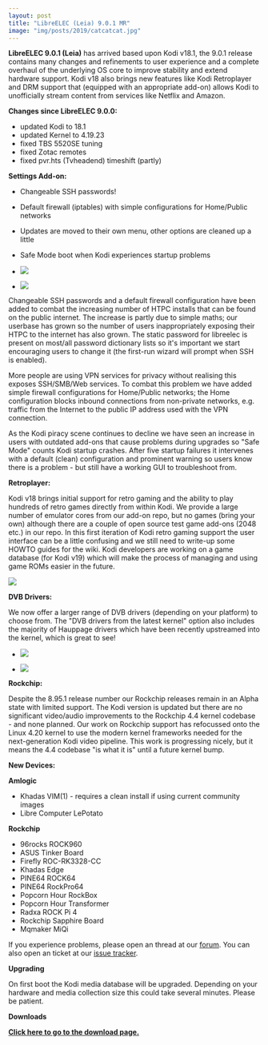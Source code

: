 ```yaml
---
layout: post
title: "LibreELEC (Leia) 9.0.1 MR"
image: "img/posts/2019/catcatcat.jpg"
---
```


**LibreELEC 9.0.1 (Leia)** has arrived based upon Kodi v18.1, the 9.0.1 release contains many changes and refinements to user experience and a complete overhaul of the underlying OS core to improve stability and extend hardware support. Kodi v18 also brings new features like Kodi Retroplayer and DRM support that (equipped with an appropriate add-on) allows Kodi to unofficially stream content from services like Netflix and Amazon.

**Changes since LibreELEC 9.0.0:**

- updated Kodi to 18.1
- updated Kernel to 4.19.23
- fixed TBS 5520SE tuning
- fixed Zotac remotes
- fixed pvr.hts (Tvheadend) timeshift (partly)

**Settings Add-on:**

- Changeable SSH passwords!
- Default firewall (iptables) with simple configurations for Home/Public networks
- Updates are moved to their own menu, other options are cleaned up a little
- Safe Mode boot when Kodi experiences startup problems

- ![]({{site.baseurl}}/img/posts/2019/info2-800x600.jpg)
    
- ![]({{site.baseurl}}/img/posts/2019/safemode-800x600.jpg)
    

Changeable SSH passwords and a default firewall configuration have been added to combat the increasing number of HTPC installs that can be found on the public internet. The increase is partly due to simple maths; our userbase has grown so the number of users inappropriately exposing their HTPC to the internet has also grown. The static password for libreelec is present on most/all password dictionary lists so it's important we start encouraging users to change it (the first-run wizard will prompt when SSH is enabled).  
  
More people are using VPN services for privacy without realising this exposes SSH/SMB/Web services. To combat this problem we have added simple firewall configurations for Home/Public networks; the Home configuration blocks inbound connections from non-private networks, e.g. traffic from the Internet to the public IP address used with the VPN connection.  
  
As the Kodi piracy scene continues to decline we have seen an increase in users with outdated add-ons that cause problems during upgrades so "Safe Mode" counts Kodi startup crashes. After five startup failures it intervenes with a default (clean) configuration and prominent warning so users know there is a problem - but still have a working GUI to troubleshoot from.

**Retroplayer:**

Kodi v18 brings initial support for retro gaming and the ability to play hundreds of retro games directly from within Kodi. We provide a large number of emulator cores from our add-on repo, but no games (bring your own) although there are a couple of open source test game add-ons (2048 etc.) in our repo. In this first iteration of Kodi retro gaming support the user interface can be a little confusing and we still need to write-up some HOWTO guides for the wiki. Kodi developers are working on a game database (for Kodi v19) which will make the process of managing and using game ROMs easier in the future.

![]({{site.baseurl}}/img/posts/2019/game-800x600.png)

**DVB Drivers:**

We now offer a larger range of DVB drivers (depending on your platform) to choose from. The "DVB drivers from the latest kernel" option also includes the majority of Hauppage drivers which have been recently upstreamed into the kernel, which is great to see!

- ![]({{site.baseurl}}/img/posts/2019/driverselect.jpg)
    
- ![]({{site.baseurl}}/img/posts/2019/driverselect-800x495.png)
    

**Rockchip:**

Despite the 8.95.1 release number our Rockchip releases remain in an Alpha state with limited support. The Kodi version is updated but there are no significant video/audio improvements to the Rockchip 4.4 kernel codebase - and none planned. Our work on Rockchip support has refocussed onto the Linux 4.20 kernel to use the modern kernel frameworks needed for the next-generation Kodi video pipeline. This work is progressing nicely, but it means the 4.4 codebase "is what it is" until a future kernel bump.

**New Devices:**

**Amlogic**

- Khadas VIM(1) - requires a clean install if using current community images
- Libre Computer LePotato

**Rockchip**

- 96rocks ROCK960
- ASUS Tinker Board
- Firefly ROC-RK3328-CC
- Khadas Edge
- PINE64 ROCK64
- PINE64 RockPro64
- Popcorn Hour RockBox
- Popcorn Hour Transformer
- Radxa ROCK Pi 4
- Rockchip Sapphire Board
- Mqmaker MiQi

If you experience problems, please open an thread at our [forum](https://forum.libreelec.tv). You can also open an ticket at our [issue tracker](https://forum.libreelec.tv/core/ticketsystem/).

**Upgrading**

On first boot the Kodi media database will be upgraded. Depending on your hardware and media collection size this could take several minutes. Please be patient.

**Downloads**

[**Click here to go to the download page.**](https://libreelec.tv/downloads_new/)
